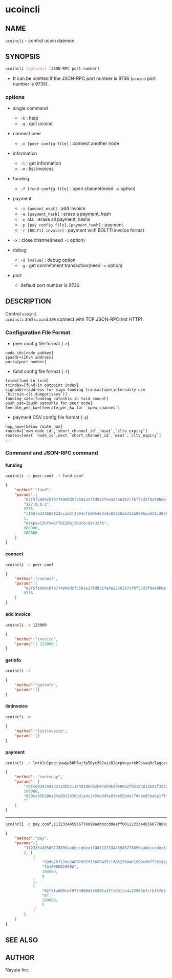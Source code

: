 # ucoincli

## NAME

`ucoincli` - control ucoin daemon

## SYNOPSIS

```bash
ucoincli [options] [JSON-RPC port number]
```

* It can be omitted if the JSON-RPC port number is 9736 (`ucoind` port number is 9735).

### options

* single command
  * `-h` : help
  * `-q` : quit ucoind

* connect peer
  * `-c [peer config file]` : connect another node

* information
  * `-l` : get information
  * `-m` : list invoices

* funding
  * `-f [fund config file]` : open channel(need `-c` option)

* payment
  * `-i [amount_msat]` : add invoice
  * `-e [payment_hash]` : erase a payment_hash
  * `-e ALL` : erase all payment_hashs
  * `-p [pay config file],[payment_hash]` : payment
  * `-r [BOLT11 invoice]`  : payment with BOLT11 invoice format

* `-x` : close channel(need `-c` option)

* debug
  * `-d [value]` : debug option
  * `-g` : get commitment transaction(need `-c` option)

* port
  * default port number is 9736

## DESCRIPTION

Control `ucoind`.  
`ucoincli` and `ucoind` are connect with TCP JSON-RPC(not HTTP).

### Configuration File Format

* peer config file format (`-c`)

```text
node_id=[node pubkey]
ipaddr=[IPv4 address]
port=[port number]
```

* fund config file format (`-f`)

```text
txid=[fund-in txid]
txindex=[fund-in outpoint index]
signaddr=[address for sign funding transaction(internally use `bitcoin-cli dumpprivkey`)]
funding_sat=[funding satoshis in txid amount]
push_sat=[push satoshis for peer node]
feerate_per_kw=[feerate_per_kw for `open_channel`]
```

* payment CSV config file format (`-p`)

```text
hop_num=[below route num]
route0=[`own node_id`,`short_channel_id`,`msat`,`cltv_expiry`]
route1=[next `node_id`,next `short_channel_id`,`msat`,`cltv_expiry`]
...
```

### Command and JSON-RPC command

#### funding

```bash
ucoincli -c peer.conf -f fund.conf
```

```json
{
    "method":"fund",
    "params":[
        "02f5fa009cbf9774960d5f5591a37fd931fe4a22563b7cfbf57d3f9a98b0e11882",
        "127.0.0.1",
        9735,
        "c165fed21602822ccad2f2394cfb8054e3c0c03620ab332b8f9bcad21c38e902",
        1,
        "mtkpsxCZhYmwGffbE2Rkj3DUcbrX8rJzfR",
        600000,
        300000
    ]
}
```

#### connect

```bash
ucoincli -c peer.conf
```

```json
{
    "method":"connect",
    "params":[
        "02f5fa009cbf9774960d5f5591a37fd931fe4a22563b7cfbf57d3f9a98b0e11882","127.0.0.1",
        9735
    ]
}
```

#### add invoice

```bash
ucoincli -i 123000
```

```json
{
    "method":"invoice",
    "params":[ 123000 ]
}
```

#### getinfo

```bash
ucoincli -l
```

```json
{
    "method":"getinfo",
    "params":[]
}
```

#### listinvoice

```bash
ucoincli -m
```

```json
{
    "method":"listinvoice",
    "params":[]
}
```

#### payment

```bash
ucoincli -r lntb1u1pdgjjwwpp50h7wjfp56ye392ajz82grpkeyerkh9ssaq9z7pgceqfkj8enugvqdyu0v3xgg36yffx2ctyypqhyarfvdkx2w3qfa6xsetjypcxcctrv4ejqar0yp6x2um5ypehqetwv35kueeqwdhjytpzdy3r5g3h8p3kzepcve3z6dekxgcz6dpnxgmj6wfexycz6ef4vgur2dmrvcmxzdtzyf7scqzysq5h93u4m2mcmn0yy4dr7rlwdnt57s9777rduwjnr6my0acf23wdnk8quh5ewyw4t6gmqd05lwlpp57uzvljjcc2sm2vwzxsy40adyfqqgv3djj
```

```json
{
    "method": "routepay", 
    "params": [
        "7dfce92434d13312abb211d48186d926476b9610e80a2f0518c813691f33e218", 
        100000, 
        "039cc950286a8fa99218283d1adc2456e0d5e81be558da77dd6e85ba9a1fff5ad3", 
        ""
    ]
}
```

----

```bash
ucoincli -p pay.conf,112233445566778899aabbccddeeff00112233445566778899aabbccddeeff00
```

```json
{
    "method":"pay",
    "params":[
        "112233445566778899aabbccddeeff00112233445566778899aabbccddeeff00",
        2, [
            [
                "02db26f12de34897655f33605435c1f0523904b1990e96f71b24ba07074aadb946",
                "1b10000020000",
                100000,
                9
            ],
            [
                "02f5fa009cbf9774960d5f5591a37fd931fe4a22563b7cfbf57d3f9a98b0e11882",
                "0",
                100000,
                9
            ]
        ]
    ]
}
```

## SEE ALSO

## AUTHOR

Nayuta Inc.